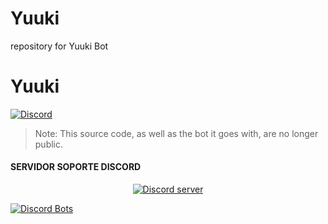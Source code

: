 # Yuuki
 repository for Yuuki Bot
# Yuuki
[![Discord](https://discordapp.com/api/guilds/333039959500128256/embed.png)](https://discord.gg/pXDNMAE)
> Note: This source code, as well as the bot it goes with, are no longer public.
#### SERVIDOR SOPORTE DISCORD
<p align="center">
  <a href="https://discord.gg/pXDNMAE"><img src="https://discordapp.com/api/guilds/333039959500128256/widget.png?style=banner2" alt="Discord server"></a>
</p>
<a href="https://discordbots.org/bot/365949788807757834">
  <img src="https://discordbots.org/api/widget/365949788807757834.svg" alt="Discord Bots" />
</a>
